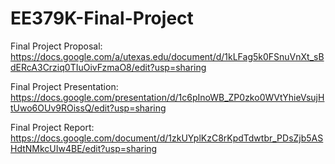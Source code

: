 # EE379K-Final-Project

Final Project Proposal: https://docs.google.com/a/utexas.edu/document/d/1kLFag5k0FSnuVnXt_sBdERcA3Crziq0TIuOivFzmaO8/edit?usp=sharing

Final Project Presentation: https://docs.google.com/presentation/d/1c6pInoWB_ZP0zko0WVtYhieVsujHtUwo6OUv9ROissQ/edit?usp=sharing

Final Project Report: https://docs.google.com/document/d/1zkUYplKzC8rKpdTdwtbr_PDsZjb5ASHdtNMkcUIw4BE/edit?usp=sharing
